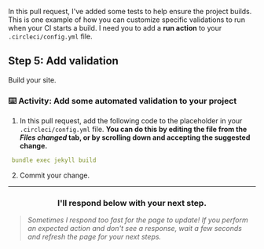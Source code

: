 In this pull request, I've added some tests to help ensure the project builds. This is one example of how you can customize specific validations to run when your CI starts a build. I need you to add a **run action** to your `.circleci/config.yml` file.

## Step 5: Add validation

Build your site.

### :keyboard: Activity: Add some automated validation to your project

1. In this pull request, add the following code to the placeholder in your `.circleci/config.yml` file. **You can do this by editing the file from the _Files changed_ tab, or by scrolling down and accepting the suggested change.**

```yaml
 bundle exec jekyll build
```

2. Commit your change.

<hr>
<h3 align="center">I'll respond below with your next step.</h3>

> _Sometimes I respond too fast for the page to update! If you perform an expected action and don't see a response, wait a few seconds and refresh the page for your next steps._
